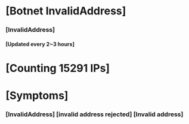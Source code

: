 # [Botnet InvalidAddress]
### [InvalidAddress]
#### [Updated every 2~3 hours]

# [Counting 15291 IPs]

# [Symptoms] 

###   [InvalidAddress] [invalid address rejected] [Invalid address]
